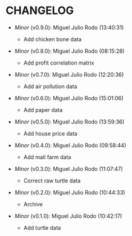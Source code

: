 # CHANGELOG

- *Minor* (v0.9.0): Miguel Julio Rodo (13:40:31)
  - Add chicken bone data

- *Minor* (v0.8.0): Miguel Julio Rodo (08:15:28)
  - Add profit correlation matrix

- *Minor* (v0.7.0): Miguel Julio Rodo (12:20:36)
  - Add air pollution data

- *Minor* (v0.6.0): Miguel Julio Rodo (15:01:06)
  - Add paper data

- *Minor* (v0.5.0): Miguel Julio Rodo (13:59:36)
  - Add house price data

- *Minor* (v0.4.0): Miguel Julio Rodo (09:58:44)
  - Add mali farm data

- *Minor* (v0.3.0): Miguel Julio Rodo (11:07:47)
  - Correct raw turtle data

- *Minor* (v0.2.0): Miguel Julio Rodo (10:44:33)
  - Archive

- *Minor* (v0.1.0): Miguel Julio Rodo (10:42:17)
  - Add turtle data

